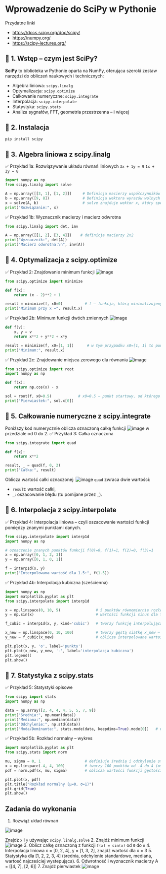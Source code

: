 # Wprowadzenie do SciPy w Pythonie
Przydatne linki
- https://docs.scipy.org/doc/scipy/
- https://numpy.org/
- https://scipy-lectures.org/

## 🔹 1. Wstęp – czym jest SciPy?

**SciPy** to biblioteka w Pythonie oparta na NumPy, oferująca szeroki zestaw narzędzi do obliczeń naukowych i technicznych:
- Algebra liniowa: `scipy.linalg`
- Optymalizacja: `scipy.optimize`
- Całkowanie numeryczne: `scipy.integrate`
- Interpolacja: `scipy.interpolate`
- Statystyka: `scipy.stats`
- Analiza sygnałów, FFT, geometria przestrzenna – i więcej

## 🔹 2. Instalacja
```bash
pip install scipy
```
## 🔹 3. Algebra liniowa z scipy.linalg
✅ Przykład 1a: Rozwiązywanie układu równań liniowych
`3x + 1y = 9`
`1x + 2y = 8`
```python
import numpy as np
from scipy.linalg import solve 

A = np.array([[3, 1], [1, 2]])     # Definicja macierzy współczynników A (lewa strona równań)
b = np.array([9, 8])               # Definicja wektora wyrazów wolnych b (prawa strona równań)
x = solve(A, b)                    # solve znajduje wektor x, który spełnia równanie Ax = b
print("Rozwiązanie:", x)
```
✅ Przykład 1b: Wyznacznik macierzy i macierz odwrotna
```python
from scipy.linalg import det, inv

A = np.array([[1, 2], [3, 4]])    # definicja macierzy 2x2 
print("Wyznacznik:", det(A))
print("Macierz odwrotna:\n", inv(A))
```
## 🔹 4. Optymalizacja z scipy.optimize
✅ Przykład 2: Znajdowanie minimum funkcji
![image](https://github.com/user-attachments/assets/59815d66-2261-4469-a2c2-ea4e2538491f)
```python
from scipy.optimize import minimize

def f(x):
    return (x - 2)**2 + 1

result = minimize(f, x0=0)          # f — funkcja, którą minimalizujemy. x0=0 — punkt startowy algorytmu optymalizacji (czyli zgadujemy, że minimum może być gdzieś w pobliżu 0)
print("Minimum przy x =", result.x)
```
✅ Przykład 2b: Minimum funkcji dwóch zmiennych
![image](https://github.com/user-attachments/assets/22890d1d-18b9-4c7f-947b-3a8be9cbe5d2)

```python
def f(v):
    x, y = v
    return x**2 + y**2 + x*y

result = minimize(f, x0=[1, 1])      # w tym przypadku x0=[1, 1] to punkt startowy, czyli algorytm zacznie szukać minimum w okolicach punktu (1,1)
print("Minimum:", result.x)
```
✅ Przykład 2c: Znajdowanie miejsca zerowego dla równania 
![image](https://github.com/user-attachments/assets/ed15e18d-017a-4c45-85f0-1a3de646b804)
```python
from scipy.optimize import root
import numpy as np

def f(x):
    return np.cos(x) - x

sol = root(f, x0=0.5)            # x0=0.5 – punkt startowy, od którego algorytm zaczyna szukać rozwiązania
print("Pierwiastek:", sol.x[0])
```
## 🔹 5. Całkowanie numeryczne z scipy.integrate
Poniższy kod numerycznie oblicza oznaczoną całkę funkcji ![image](https://github.com/user-attachments/assets/da3c0e68-85fc-4bd1-926f-5d3e68a584e7)  w przedziale od 0 do 2.
✅ Przykład 3: Całka oznaczona
```python
from scipy.integrate import quad

def f(x):
    return x**2

result, _ = quad(f, 0, 2)
print("Całka:", result)
```
Oblicza wartość całki oznaczonej:
![image](https://github.com/user-attachments/assets/e8d8be0b-4edc-42d2-b3d9-dd6d83d4d053)
`quad` zwraca dwie wartości:  
-  `resul`t: wartość całki,  
-  `_`: oszacowanie błędu (tu pomijane przez `_`).

## 🔹 6. Interpolacja z scipy.interpolate
✅ Przykład 4: Interpolacja liniowa – czyli oszacowanie wartości funkcji pomiędzy znanymi punktami danych.
```python
from scipy.interpolate import interp1d
import numpy as np

# oznaczenie znanych punktów funkcji f(0)=0, f(1)=1, f(2)=0, f(3)=1
x = np.array([0, 1, 2, 3])
y = np.array([0, 1, 0, 1])

f = interp1d(x, y)
print("Interpolowana wartość dla 1.5:", f(1.5))
```
✅ Przykład 4b: Interpolacja kubiczna (sześcienna)
```python
import numpy as np
import matplotlib.pyplot as plt
from scipy.interpolate import interp1d

x = np.linspace(0, 10, 5)                # 5 punktów równomiernie rozłożonych od 0 do 10
y = np.sin(x)                            # wartości funkcji sinus dla tych punktów

f_cubic = interp1d(x, y, kind='cubic')   # tworzy funkcję interpolującą metodą sześciennych wielomianów (kubiczną)

x_new = np.linspace(0, 10, 100)          # tworzy gęstą siatkę x_new – 100 punktów od 0 do 10
y_new = f_cubic(x_new)                   # oblicza interpolowane wartości y_new dla tych punktów

plt.plot(x, y, 'o', label='punkty')
plt.plot(x_new, y_new, '-', label='interpolacja kubiczna')
plt.legend()
plt.show()
```
## 🔹 7. Statystyka z scipy.stats
✅ Przykład 5: Statystyki opisowe
```python
from scipy import stats
import numpy as np

data = np.array([2, 4, 4, 4, 5, 5, 7, 9])
print("Średnia:", np.mean(data))
print("Mediana:", np.median(data))
print("Odchylenie:", np.std(data))
print("Moda/Dominanta:", stats.mode(data, keepdims=True).mode[0])   # najczęściej występującą wartość
```
✅ Przykład 5b: Rozkład normalny – wykres
```python
import matplotlib.pyplot as plt
from scipy.stats import norm

mu, sigma = 0, 1                    # definiuje średnią i odchylenie standardowe rozkładu normalnego
x = np.linspace(-4, 4, 100)         # tworzy 100 punktów od -4 do 4 (osi X)
pdf = norm.pdf(x, mu, sigma)        # oblicza wartości funkcji gęstości prawdopodobieństwa rozkładu normalnego w tych punktach

plt.plot(x, pdf)
plt.title("Rozkład normalny (μ=0, σ=1)")
plt.grid(True)
plt.show()
```
## Zadania do  wykonania
1. Rozwiąż układ równań
   
 ![image](https://github.com/user-attachments/assets/13b2a1ed-0011-48ab-ac4c-e46740be2520)
 
Znajdź `x` i `y` używając `scipy.linalg.solve`
2. Znajdź minimum funkcji ![image](https://github.com/user-attachments/assets/106eca2f-fc8e-4878-bc6f-2feb9737f6af)
3. Oblicz całkę oznaczoną z funkcji `f(x) = sin(x)` od `0` do `π`
4. Interpolacja liniowa
x = [0, 2, 4], y = [1, 3, 2], znajdź wartość dla x = 3
5. Statystyka dla [1, 2, 2, 3, 4] (średnia, odchylenie standardowe, mediana, wartosć najcześciej wystepująca).
6. Odwrotność i wyznacznik macierzy
A = [[4, 7], [2, 6]]
7. Znajdź pierwiastek ![image](https://github.com/user-attachments/assets/47adff63-4f97-4a20-b3ee-c0c80de9542c)
